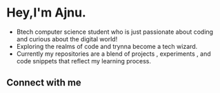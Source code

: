 # Hey,I'm Ajnu.
  - Btech  computer science student who is just
  passionate about coding and curious about the digital world!
- Exploring the realms of code and trynna become a tech wizard.
- Currently my repositories are a blend of projects , experiments , and code snippets that reflect my learning process.
 ## Connect with me





<!---
ajnuu/ajnuu is a ✨ special ✨ repository because its `README.md` (this file) appears on your GitHub profile.
You can click the Preview link to take a look at your changes.
--->
